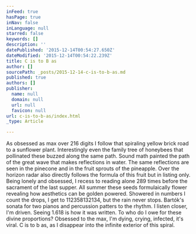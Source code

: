 ```yaml
---
inFeed: true
hasPage: true
inNav: false
inLanguage: null
starred: false
keywords: []
description: ''
datePublished: '2015-12-14T00:54:27.650Z'
dateModified: '2015-12-14T00:54:22.239Z'
title: C is to B as
author: []
sourcePath: _posts/2015-12-14-c-is-to-b-as.md
published: true
authors: []
publisher:
  name: null
  domain: null
  url: null
  favicon: null
url: c-is-to-b-as/index.html
_type: Article

---
```

As obsessed as max over 216 digits I follow that spiraling yellow brick road to a sunflower plant. Interestingly even the family tree of honeybees that pollinated these buzzed along the same path. Sound math painted the path of the great wave that makes reflections in water. The same reflections are seen in the pinecone and in the fruit sprouts of the pineapple. Over the horizon radar also directly follows the formula of this fruit but in listing only. Being lonely and obsessed, I recess to reading alone 289 times before the sacrament of the last supper. All summer these seeds formulaically flower revealing how aesthetics can be golden powered. Showered in numbers I count the drops, I get to 112358132134, but the rain never stops. Bartók's sonata for two pianos and percussion patters to the rhythm. I listen closer, I'm driven. Seeing 1.618 is how it was written. To who do I owe for these divine proportions? Obsessed to the max, I'm dying, crying, infected, it's viral. C is to b as, as I disappear into the infinite exterior of this spiral.